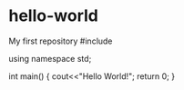 # hello-world
My first repository
#include <iostream>

using namespace std;

int main()
{ cout<<"Hello World!";
  return 0;
}
